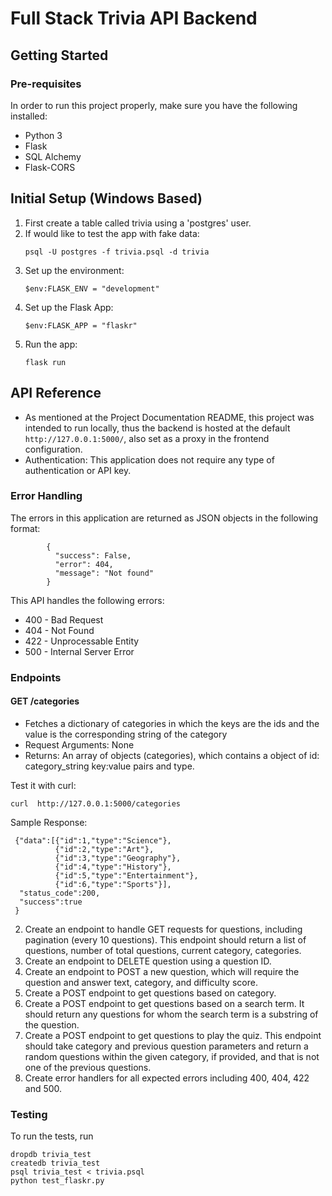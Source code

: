 # Full Stack Trivia API Backend

## Getting Started

### Pre-requisites

In order to run this project properly, make sure you have the following installed:
  * Python 3
  * Flask
  * SQL Alchemy
  * Flask-CORS

## Initial Setup (Windows Based)
  1. First create a table called trivia using a 'postgres' user. 
  2. If would like to test the app with fake data:
      ```
      psql -U postgres -f trivia.psql -d trivia
      ```
  3. Set up the environment:
      ```
      $env:FLASK_ENV = "development"
      ```
  4. Set up the Flask App:
      ```
      $env:FLASK_APP = "flaskr"
      ```
  5. Run the app:
      ```
      flask run
      ```

## API Reference
 * As mentioned at the Project Documentation README, this project was intended to run locally, thus the backend is hosted at the default ```http://127.0.0.1:5000/```, also set as a proxy in the frontend configuration.
 * Authentication: This application does not require any type of authentication or API key.

### Error Handling
The errors in this application are returned as JSON objects in the following format:
```
        {
          "success": False,
          "error": 404,
          "message": "Not found"
        }
```

This API handles the following errors:
* 400 - Bad Request
* 404 - Not Found
* 422 - Unprocessable Entity
* 500 - Internal Server Error


### Endpoints

#### GET /categories

- Fetches a dictionary of categories in which the keys are the ids and the value is the corresponding string of the category
- Request Arguments: None
- Returns: An array of objects (categories), which contains a object of id: category_string key:value pairs and type.

Test it with curl:
```
curl  http://127.0.0.1:5000/categories
```

Sample Response: 

```
 {"data":[{"id":1,"type":"Science"},
          {"id":2,"type":"Art"},
          {"id":3,"type":"Geography"},
          {"id":4,"type":"History"},
          {"id":5,"type":"Entertainment"},
          {"id":6,"type":"Sports"}],
  "status_code":200,
  "success":true
 }
```


2. Create an endpoint to handle GET requests for questions, including pagination (every 10 questions). This endpoint should return a list of questions, number of total questions, current category, categories. 
4. Create an endpoint to DELETE question using a question ID. 
5. Create an endpoint to POST a new question, which will require the question and answer text, category, and difficulty score. 
6. Create a POST endpoint to get questions based on category. 
7. Create a POST endpoint to get questions based on a search term. It should return any questions for whom the search term is a substring of the question. 
8. Create a POST endpoint to get questions to play the quiz. This endpoint should take category and previous question parameters and return a random questions within the given category, if provided, and that is not one of the previous questions. 
9. Create error handlers for all expected errors including 400, 404, 422 and 500. 




### Testing
To run the tests, run
```
dropdb trivia_test
createdb trivia_test
psql trivia_test < trivia.psql
python test_flaskr.py
```

